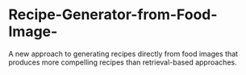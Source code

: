 # Recipe-Generator-from-Food-Image-
A new approach to generating recipes directly from food images that produces more compelling recipes  than retrieval-based approaches.
